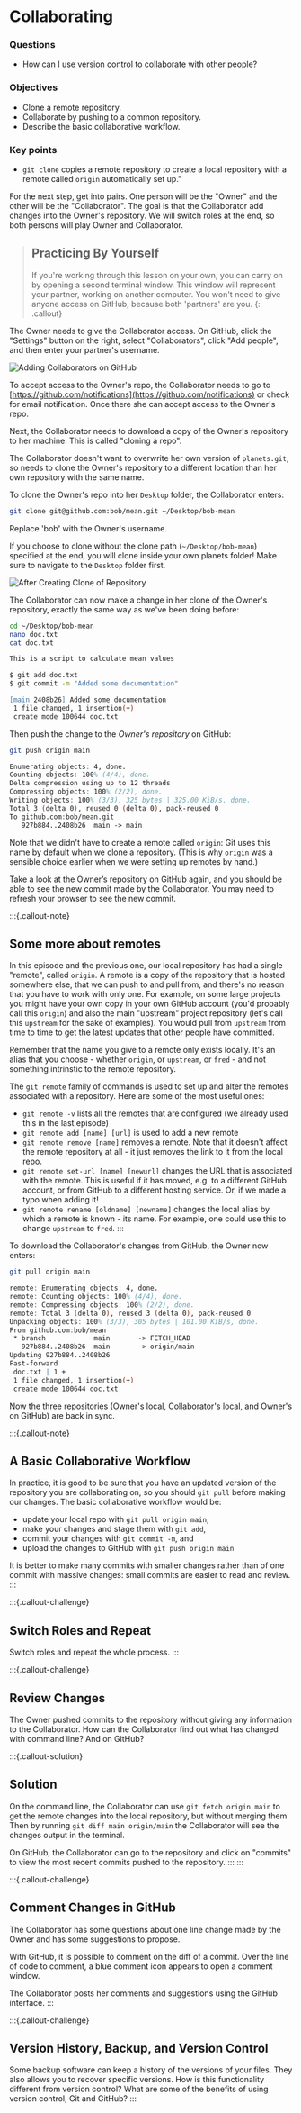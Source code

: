 # Collaborating

<div class="questions">

### Questions

- How can I use version control to collaborate with other people?

</div>

<div class="objectives">

### Objectives

- Clone a remote repository.
- Collaborate by pushing to a common repository.
- Describe the basic collaborative workflow.

</div>  

<div class="keypoints">

### Key points

- `git clone` copies a remote repository to create a local repository with a remote called `origin` automatically set up."

</div>

For the next step, get into pairs.  One person will be the "Owner" and the other
will be the "Collaborator". The goal is that the Collaborator add changes into
the Owner's repository. We will switch roles at the end, so both persons will
play Owner and Collaborator.

> ## Practicing By Yourself
>
> If you're working through this lesson on your own, you can carry on by opening
> a second terminal window.
> This window will represent your partner, working on another computer. You
> won't need to give anyone access on GitHub, because both 'partners' are you.
{: .callout}

The Owner needs to give the Collaborator access. On GitHub, click the "Settings"
button on the right, select "Collaborators", click "Add people", and
then enter your partner's username.

![Adding Collaborators on GitHub](../fig/github-add-collaborators.png)

To accept access to the Owner's repo, the Collaborator
needs to go to [https://github.com/notifications](https://github.com/notifications) 
or check for email notification. Once there she can accept access to the Owner's repo.

Next, the Collaborator needs to download a copy of the Owner's repository to her
machine. This is called "cloning a repo". 

The Collaborator doesn't want to overwrite her own version of `planets.git`, so 
needs to clone the Owner's repository to a different location than her own 
repository with the same name.
 
To clone the Owner's repo into her `Desktop` folder, the Collaborator enters:

```sh
git clone git@github.com:bob/mean.git ~/Desktop/bob-mean
```

Replace 'bob' with the Owner's username.

If you choose to clone without the clone path
(`~/Desktop/bob-mean`) specified at the end,
you will clone inside your own planets folder!
Make sure to navigate to the `Desktop` folder first.

![After Creating Clone of Repository](../fig/github-collaboration.svg)

The Collaborator can now make a change in her clone of the Owner's repository, exactly the same way as we've been doing before:

```sh
cd ~/Desktop/bob-mean
nano doc.txt
cat doc.txt
```

```abc
This is a script to calculate mean values
```

```sh
$ git add doc.txt
$ git commit -m "Added some documentation"
```

```abc
[main 2408b26] Added some documentation
 1 file changed, 1 insertion(+)
 create mode 100644 doc.txt
```

Then push the change to the *Owner's repository* on GitHub:

```sh
git push origin main
```

```abc
Enumerating objects: 4, done.
Counting objects: 100% (4/4), done.
Delta compression using up to 12 threads
Compressing objects: 100% (2/2), done.
Writing objects: 100% (3/3), 325 bytes | 325.00 KiB/s, done.
Total 3 (delta 0), reused 0 (delta 0), pack-reused 0
To github.com:bob/mean.git
   927b884..2408b26  main -> main
```

Note that we didn't have to create a remote called `origin`: Git uses this
name by default when we clone a repository.  (This is why `origin` was a
sensible choice earlier when we were setting up remotes by hand.)

Take a look at the Owner’s repository on GitHub again, and you should be 
able to see the new commit made by the Collaborator. You may need to refresh
your browser to see the new commit.


:::{.callout-note}

## Some more about remotes

In this episode and the previous one, our local repository has had
a single "remote", called `origin`. A remote is a copy of the repository
that is hosted somewhere else, that we can push to and pull from, and 
there's no reason that you have to work with only one. For example, 
on some large projects you might have your own copy in your own GitHub
account (you'd probably call this `origin`) and also the main "upstream"
project repository (let's call this `upstream` for the sake of examples).
You would pull from `upstream` from time to 
time to get the latest updates that other people have committed.

Remember that the name you give to a remote only exists locally. It's
an alias that you choose - whether `origin`, or `upstream`, or `fred` -
and not something intrinstic to the remote repository.

The `git remote` family of commands is used to set up and alter the remotes
associated with a repository. Here are some of the most useful ones:

* `git remote -v` lists all the remotes that are configured (we already used this in the last episode)
* `git remote add [name] [url]` is used to add a new remote
* `git remote remove [name]` removes a remote. Note that it doesn't affect the  remote repository at all - it just removes the link to it from the local repo.
* `git remote set-url [name] [newurl]` changes the URL that is associated with the remote. This is useful if it has moved, e.g. to a different GitHub account, or from GitHub to a different hosting service. Or, if we made a typo when adding it!
* `git remote rename [oldname] [newname]` changes the local alias by which a remote is known - its name. For example, one could use this to change `upstream` to `fred`.
:::

To download the Collaborator's changes from GitHub, the Owner now enters:

```sh
git pull origin main
```

```abc
remote: Enumerating objects: 4, done.
remote: Counting objects: 100% (4/4), done.
remote: Compressing objects: 100% (2/2), done.
remote: Total 3 (delta 0), reused 3 (delta 0), pack-reused 0
Unpacking objects: 100% (3/3), 305 bytes | 101.00 KiB/s, done.
From github.com:bob/mean
 * branch            main       -> FETCH_HEAD
   927b884..2408b26  main       -> origin/main
Updating 927b884..2408b26
Fast-forward
 doc.txt | 1 +
 1 file changed, 1 insertion(+)
 create mode 100644 doc.txt
```

Now the three repositories (Owner's local, Collaborator's local, and Owner's on
GitHub) are back in sync.

:::{.callout-note}
## A Basic Collaborative Workflow

In practice, it is good to be sure that you have an updated version of the
repository you are collaborating on, so you should `git pull` before making
our changes. The basic collaborative workflow would be:

* update your local repo with `git pull origin main`,
* make your changes and stage them with `git add`,
* commit your changes with `git commit -m`, and
* upload the changes to GitHub with `git push origin main`

It is better to make many commits with smaller changes rather than
of one commit with massive changes: small commits are easier to
read and review.
:::

:::{.callout-challenge}
## Switch Roles and Repeat

Switch roles and repeat the whole process.
:::


:::{.callout-challenge}
## Review Changes

The Owner pushed commits to the repository without giving any information
to the Collaborator. How can the Collaborator find out what has changed with
command line? And on GitHub?

:::{.callout-solution}
## Solution
On the command line, the Collaborator can use ```git fetch origin main```
to get the remote changes into the local repository, but without merging
them. Then by running ```git diff main origin/main``` the Collaborator
will see the changes output in the terminal.

On GitHub, the Collaborator can go to the repository and click on 
"commits" to view the most recent commits pushed to the repository.
:::
:::

:::{.callout-challenge}
## Comment Changes in GitHub

The Collaborator has some questions about one line change made by the Owner and has some suggestions to propose.

With GitHub, it is possible to comment on the diff of a commit. Over the line of code to comment, a blue comment icon appears to open a comment window.

The Collaborator posts her comments and suggestions using the GitHub interface.
:::

:::{.callout-challenge}
## Version History, Backup, and Version Control

Some backup software can keep a history of the versions of your files. They also
allows you to recover specific versions. How is this functionality different from version control?
What are some of the benefits of using version control, Git and GitHub?
:::
